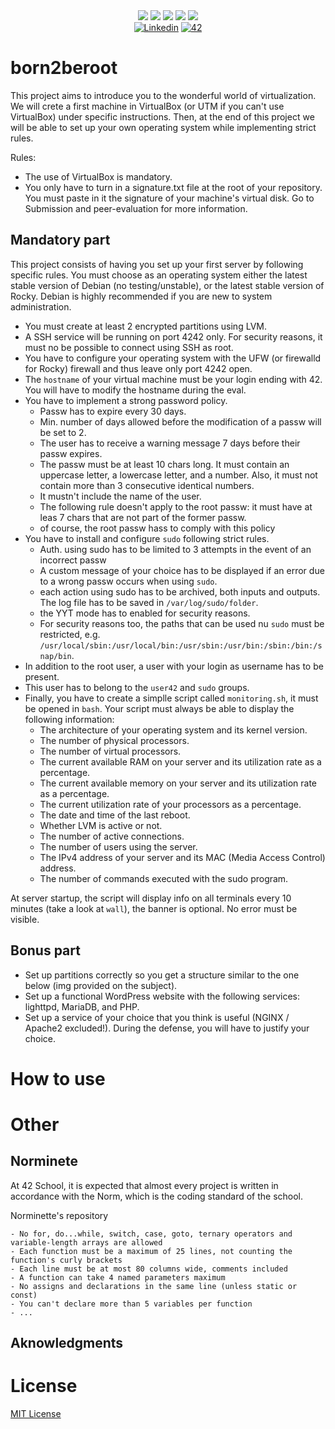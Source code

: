 <div align="center">
    <img src="https://img.shields.io/badge/status-wip-success?color=00ABAD&style=flat-square" />
    <img src="https://img.shields.io/badge/started-17%20%2F%2011%20%2F%202023-success?color=00ABAD&style=flat-square" />
    <img src="https://img.shields.io/badge/score-125%20%2F%20100-success?color=00ABAD&style=flat-square" />
    <img src="https://img.shields.io/github/languages/top/mxvements/ft_get_next_line?color=00ABAD&style=flat-square" />
    <img src="https://img.shields.io/github/last-commit/mxvements/ft_get_next_line?color=00ABAD&style=flat-square" />
    <br>
    <a href='https://www.linkedin.com/in/luciami' target="_blank"><img alt='Linkedin' src='https://img.shields.io/badge/LinkedIn-100000?style=flat-square&logo=Linkedin&logoColor=white&labelColor=1323233&color=323233'/></a>
    <a href='https://profile.intra.42.fr/users/luciama2' target="_blank"><img alt='42' src='https://img.shields.io/badge/Madrid-100000?style=flat-square&logo=42&logoColor=white&labelColor=323233&color=323233'/></a>
    <br>
</div>

# born2beroot

This project aims to introduce you to the wonderful world of virtualization. We will crete a first machine in VirtualBox (or UTM if you can't use VirtualBox) under specific instructions. Then, at the end of this project we will be able to set up your own operating system while implementing strict rules.

Rules:

* The use of VirtualBox is mandatory.
* You only have to turn in a signature.txt file at the root of your repository. You must paste in it the signature of your machine's virtual disk. Go to Submission and peer-evaluation for more information.

## Mandatory part

This project consists of having you set up your first server by following specific rules. You must choose as an operating system either the latest stable version of Debian (no testing/unstable), or the latest stable version of Rocky. Debian is highly recommended if you are new to system administration.

* You must create at least 2 encrypted partitions using LVM.
* A SSH service will be running on port 4242 only. For security reasons, it must no be possible to connect using SSH as root.
* You have to configure your operating system with the UFW (or firewalld for Rocky) firewall and thus leave only port 4242 open.
* The `hostname` of your virtual machine must be your login ending with 42. You will have to modify the hostname during the eval.
* You have to implement a strong password policy.
    * Passw has to expire every 30 days.
    * Min. number of days allowed before the modification of a passw will be set to 2.
    * The user has to receive a warning message 7 days before their passw expires.
    * The passw must be at least 10 chars long. It must contain an uppercase letter, a lowercase letter, and a number. Also, it must not contain more than 3 consecutive identical numbers.
    * It mustn't include the name of the user.
    * The following rule doesn't apply to the root passw: it must have at leas 7 chars that are not part of the former passw.
    * of course, the root passw hass to comply with this policy
* You have to install and configure `sudo` following strict rules.
    * Auth. using sudo has to be limited to 3 attempts in the event of an incorrect passw
    * A custom message of your choice has to be displayed if an error due to a wrong passw occurs when using `sudo`.
    * each action using sudo has to be archived, both inputs and outputs. The log file has to be saved in `/var/log/sudo/folder`.
    * the YYT mode has to enabled for security reasons.
    * For security reasons too, the paths that can be used nu `sudo` must be restricted, e.g. `/usr/local/sbin:/usr/local/bin:/usr/sbin:/usr/bin:/sbin:/bin:/snap/bin`.
* In addition to the root user, a user with your login as username has to be present.
* This user has to belong to the `user42` and `sudo` groups.
* Finally, you have to create a simplle script called `monitoring.sh`, it must be opened in `bash`. Your script must always be able to display the following information:
    * The architecture of your operating system and its kernel version.
    * The number of physical processors.
    * The number of virtual processors.
    * The current available RAM on your server and its utilization rate as a percentage.
    * The current available memory on your server and its utilization rate as a percentage.
    * The current utilization rate of your processors as a percentage.
    * The date and time of the last reboot.
    * Whether LVM is active or not.
    * The number of active connections.
    * The number of users using the server.
    * The IPv4 address of your server and its MAC (Media Access Control) address.
    * The number of commands executed with the sudo program.

At server startup, the script will display info on all terminals every 10 minutes (take a look at `wall`), the banner is optional. No error must be visible.

## Bonus part

* Set up partitions correctly so you get a structure similar to the one below (img provided on the subject).
* Set up a functional WordPress website with the following services: lighttpd, MariaDB, and PHP.
* Set up a service of your choice that you think is useful (NGINX / Apache2 excluded!). During the defense, you will have to justify your choice.

# How to use


# Other

## Norminete
At 42 School, it is expected that almost every project is written in accordance with the Norm, which is the coding standard of the school.

<a href="https://github.com/42School/norminette">
<a>Norminette's repository</a>

```
- No for, do...while, switch, case, goto, ternary operators and variable-length arrays are allowed
- Each function must be a maximum of 25 lines, not counting the function's curly brackets
- Each line must be at most 80 columns wide, comments included
- A function can take 4 named parameters maximum
- No assigns and declarations in the same line (unless static or const)
- You can't declare more than 5 variables per function
- ...
```
## Aknowledgments

# License
[MIT License](https://github.com/mxvements/ft_license/blob/main/LICENSE.txt)
